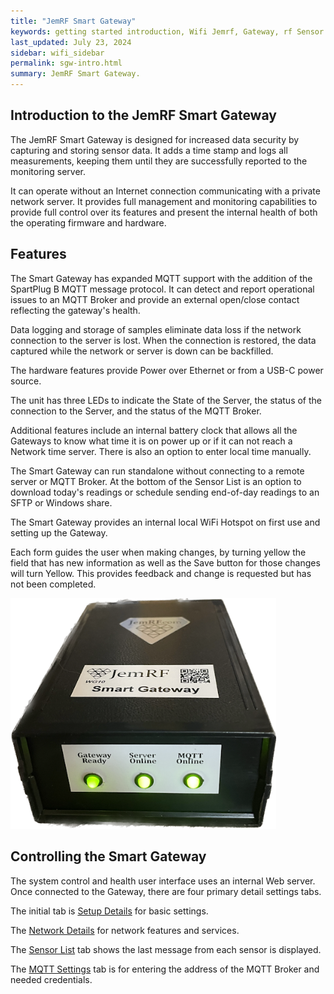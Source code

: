 ```yaml
---
title: "JemRF Smart Gateway"
keywords: getting started introduction, Wifi Jemrf, Gateway, rf Sensor
last_updated: July 23, 2024
sidebar: wifi_sidebar
permalink: sgw-intro.html
summary: JemRF Smart Gateway.
---
```


## Introduction to the JemRF Smart Gateway

The JemRF Smart Gateway is designed for increased data security by capturing and storing sensor data. It adds a time stamp and logs all measurements, keeping them until they are successfully reported to the monitoring server.

It can operate without an Internet connection communicating with a private network server. It provides full management and monitoring capabilities to provide full control over its features and present the internal health of both the operating firmware and hardware.

## Features
The Smart Gateway has expanded MQTT support with the addition of the SpartPlug B MQTT message protocol. It can detect and report operational issues to an MQTT Broker and provide an external open/close contact reflecting the gateway's health.

Data logging and storage of samples eliminate data loss if the network connection to the server is lost. When the connection is restored, the data captured while the network or server is down can be backfilled.

The hardware features provide Power over Ethernet or from a USB-C power source.

The unit has three LEDs to indicate the State of the Server, the status of the connection to the Server, and the status of the MQTT Broker.

Additional features include an internal battery clock that allows all the Gateways to know what time it is on power up or if it can not reach a Network time server. There is also an option to enter local time manually.

The Smart Gateway can run standalone without connecting to a remote server or MQTT Broker. At the bottom of the Sensor List is an option to download today's readings or schedule sending end-of-day readings to an SFTP or Windows share.

The Smart Gateway provides an internal local WiFi Hotspot on first use and setting up the Gateway.

Each form guides the user when making changes, by turning yellow the field that has new information as well as the Save button for those changes will turn Yellow. This provides feedback and change is requested but has not been completed.

<img src="images/sgw-frontview.png" width="425"/>

## Controlling the Smart Gateway
The system control and health user interface uses an internal Web server. Once connected to the Gateway, there are four primary detail settings tabs.

The initial tab is [Setup Details](/sgw-setup.html) for basic settings.

The [Network Details](/sgw-network.html)  for network features and services.

The [Sensor List](/sgw-sensorlist.html)  tab shows the last message from each sensor is displayed.

The [MQTT Settings](/sgw-mqtt.html)  tab is for entering the address of the MQTT Broker and needed credentials.


